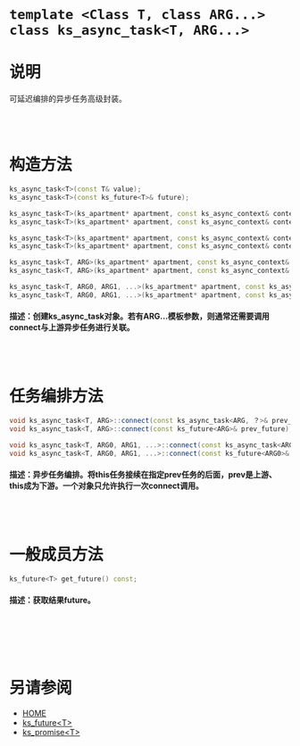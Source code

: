 ﻿# `template <Class T, class ARG...>` <br> `class ks_async_task<T, ARG...>`

# 说明

可延迟编排的异步任务高级封装。

<br>
<br>



# 构造方法

```C++
ks_async_task<T>(const T& value);
ks_async_task<T>(const ks_future<T>& future);

ks_async_task<T>(ks_apartment* apartment, const ks_async_context& context, function<T()>&& fn);
ks_async_task<T>(ks_apartment* apartment, const ks_async_context& context, function<ks_result<T>()>&& fn);

ks_async_task<T>(ks_apartment* apartment, const ks_async_context& context, function<T()>&& fn, ks_pending_trigger* trigger);
ks_async_task<T>(ks_apartment* apartment, const ks_async_context& context, function<ks_result<T>()>&& fn, ks_pending_trigger* trigger);

ks_async_task<T, ARG>(ks_apartment* apartment, const ks_async_context& context, function<T(const ARG&)>&& fn);
ks_async_task<T, ARG>(ks_apartment* apartment, const ks_async_context& context, function<ks_result<T>(const ARG&)>&& fn);

ks_async_task<T, ARG0, ARG1, ...>(ks_apartment* apartment, const ks_async_context& context, function<T(const ARG0&, const ARG1&, ...)>&& fn);
ks_async_task<T, ARG0, ARG1, ...>(ks_apartment* apartment, const ks_async_context& context, function<ks_result<T>(const ARG0&, const ARG1&, ...)>&& fn);
```

#### 描述：创建ks_async_task对象。若有ARG...模板参数，则通常还需要调用connect与上游异步任务进行关联。

<br>
<br>


# 任务编排方法

```C++
void ks_async_task<T, ARG>::connect(const ks_async_task<ARG, ？>& prev_task);
void ks_async_task<T, ARG>::connect(const ks_future<ARG>& prev_future);

void ks_async_task<T, ARG0, ARG1, ...>::connect(const ks_async_task<ARG0, ？>& prev_task0, const ks_async_task<ARG1, ？>& prev_task1, ...);
void ks_async_task<T, ARG0, ARG1, ...>::connect(const ks_future<ARG0>& prev_future0, const ks_future<ARG1>& prev_future1, ...);
```

#### 描述：异步任务编排。将this任务接续在指定prev任务的后面，prev是上游、this成为下游。一个对象只允许执行一次connect调用。

<br>
<br>


# 一般成员方法

```C++
ks_future<T> get_future() const;
```

#### 描述：获取结果future。

<br>
<br>
<br>
<br>




# 另请参阅
  - [HOME](HOME.md)
  - [ks_future\<T>](ks_future.md)
  - [ks_promise\<T>](ks_promise.md)
